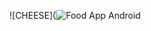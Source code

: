 ![CHEESE](![Food App Android](https://github.com/HadiKa47/FoodApp-Android-Firebase/assets/130516008/51fca60e-8307-4859-b5a7-e04a6e6e7e01)
